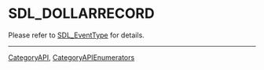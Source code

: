 # SDL_DOLLARRECORD

Please refer to [SDL_EventType](SDL_EventType) for details.

----
[CategoryAPI](CategoryAPI), [CategoryAPIEnumerators](CategoryAPIEnumerators)

